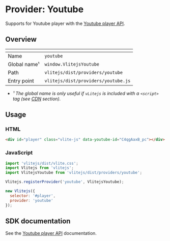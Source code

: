 # Provider: Youtube

Supports for Youtube player with the [Youtube player API](https://developers.google.com/youtube/iframe_api_reference).

## Overview

| <!-- -->          | <!-- -->                            |
| ----------------- | ----------------------------------- |
| Name              | `youtube`                           |
| Global name&sup1; | `window.VlitejsYoutube`             |
| Path              | `vlitejs/dist/providers/youtube`    |
| Entry point       | `vlitejs/dist/providers/youtube.js` |

- _&sup1; The global name is only useful if `vLitejs` is included with a `<script>` tag (see [CDN](../../../README.md#CDN) section)._

## Usage

### HTML

```html
<div id="player" class="vlite-js" data-youtube-id="C4qgAaxB_pc"></div>
```

### JavaScript

```js
import 'vlitejs/dist/vlite.css';
import Vlitejs from 'vlitejs';
import VlitejsYoutube from 'vlitejs/dist/providers/youtube';

Vlitejs.registerProvider('youtube', VlitejsYoutube);

new Vlitejs({
  selector: '#player',
  provider: 'youtube'
});
```

## SDK documentation

See the [Youtube player API](https://developers.google.com/youtube/iframe_api_reference) documentation.
